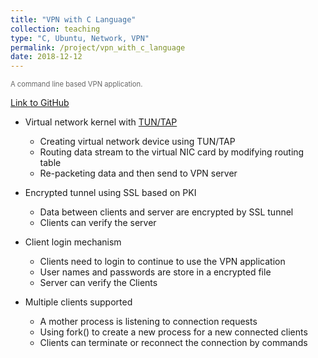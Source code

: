 ```yaml
---
title: "VPN with C Language"
collection: teaching
type: "C, Ubuntu, Network, VPN"
permalink: /project/vpn_with_c_language
date: 2018-12-12
---
```


<span style="color: #666666; font-size: 0.8em;">A command line based VPN application.</span>

[Link to GitHub](https://github.com/ZzzGin/VPN-in-C)

- Virtual network kernel with [TUN/TAP](https://en.wikipedia.org/wiki/TUN/TAP)
  - Creating virtual network device using TUN/TAP
  - Routing data stream to the virtual NIC card by modifying routing table
  - Re-packeting data and then send to VPN server

- Encrypted tunnel using SSL based on PKI
  - Data between clients and server are encrypted by SSL tunnel 
  - Clients can verify the server

- Client login mechanism
  - Clients need to login to continue to use the VPN application
  - User names and passwords are store in a encrypted file
  - Server can verify the Clients

- Multiple clients supported
  - A mother process is listening to connection requests
  - Using fork() to create a new process for a new connected clients
  - Clients can terminate or reconnect the connection by commands

